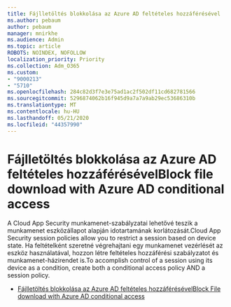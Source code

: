 ```yaml
---
title: Fájlletöltés blokkolása az Azure AD feltételes hozzáférésével
ms.author: pebaum
author: pebaum
manager: mnirkhe
ms.audience: Admin
ms.topic: article
ROBOTS: NOINDEX, NOFOLLOW
localization_priority: Priority
ms.collection: Adm_O365
ms.custom:
- "9000213"
- "5710"
ms.openlocfilehash: 284c82d3f7e3e75ad1ac2f502df11cd682781566
ms.sourcegitcommit: 5296874062b16f945d9a7a7a9ab29ec53686310b
ms.translationtype: MT
ms.contentlocale: hu-HU
ms.lasthandoff: 05/21/2020
ms.locfileid: "44357990"
---
```

# <a name="block-file-download-with-azure-ad-conditional-access"></a><span data-ttu-id="aa55e-102">Fájlletöltés blokkolása az Azure AD feltételes hozzáférésével</span><span class="sxs-lookup"><span data-stu-id="aa55e-102">Block file download with Azure AD conditional access</span></span>

<span data-ttu-id="aa55e-103">A Cloud App Security munkamenet-szabályzatai lehetővé teszik a munkamenet eszközállapot alapján idotartamának korlátozását.</span><span class="sxs-lookup"><span data-stu-id="aa55e-103">Cloud App Security session policies allow you to restrict a session based on device state.</span></span> <span data-ttu-id="aa55e-104">Ha feltételként szeretné végrehajtani egy munkamenet vezérlését az eszköz használatával, hozzon létre feltételes hozzáférési szabályzatot és munkamenet-házirendet is.</span><span class="sxs-lookup"><span data-stu-id="aa55e-104">To accomplish control of a session using its device as a condition, create both a conditional access policy AND a session policy.</span></span>

- [<span data-ttu-id="aa55e-105">Fájlletöltés blokkolása az Azure AD feltételes hozzáférésével</span><span class="sxs-lookup"><span data-stu-id="aa55e-105">Block File download with Azure AD conditional access</span></span>](https://docs.microsoft.com/cloud-app-security/use-case-proxy-block-session-aad#create-a-block-download-policy-for-unmanaged-devices)
